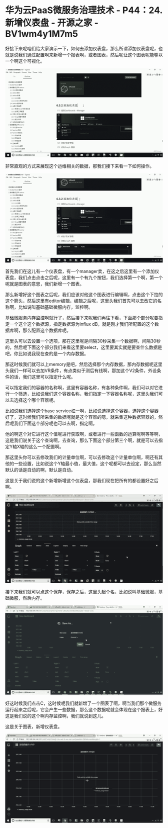 # 华为云PaaS微服务治理技术 - P44：24.新增仪表盘 - 开源之家 - BV1wm4y1M7m5

好接下来呢咱们给大家演示一下，如何去添加仪表盘，那么所谓添加仪表盘呢，也就是说我们通过配置啊来新增一个报表啊，或者图表，然后呢让这个图表呢能够以一个啊这个可视化。



![](img/b01fcefd53fcf5379af9c876324c812a_1.png)

非常直观的方式来展现这个运维相关的数据，那我们接下来看一下如何操作。

![](img/b01fcefd53fcf5379af9c876324c812a_3.png)

首先我们在这儿有一个仪表盘，有一个manager卖，在这之后这里有一个添加仪表盘，我们点击点击之后呢，这里有一个有九个按钮，我们选择第一个啊，第一个呢就是图表的意思，我们新增一个图表。

那么新增好这个图表之后呢，我们应该对他这个图表进行编辑啊，点击这个下拉的这个箭头，然后这里有editor编辑，编辑之后呢，这里头我们首先可以去改它的名称啊，比如说叫基础基础微服内存，监控啊。

基础微服务内存监控啊就行了，然后接下来呢我们再往下看，下面那个部分呢要指定一个这个这个数据源，指定数据源为influx dB，就是刚才我们所配置的这个数据库啊，那么配置这个数据库呢。

这里头可以去设置一个选项，那在这里呢是间隔30秒采集一个数据啊，间隔30秒的，然后呢下面这个部分我们来看这里要select，这里要其实就是要查什么数据是吧，你比如说我现在查的是一个内存数据。

那这时候我们就可以上memory是吧，然后选择那个内存数据，那内存数据呢这里头我们一样可以去加VR条件，有点类似于测后有线啊，那加这个V2条件，外设条件的话，我们这里可以指定什么呢。

可以指定我们的容器的名称啊，这里有容器名称，有各种条件啊，我们可以对它进行一个筛选，比如说我们这个容器名称，我们指定一下容器名称呢，这里头我们可以去选择这个哪个容器呢。

比如说我们选择这个base service杠一啊，比如说选择这个容器，选择这个容器好了，这时候我们所采集的数据呢就是这个容器的嗯，就采集这种数据容器的，然后呢我们下面这个部分呢也可以去啊，指定啊。

他的啊这个对它进行这个值呢进行获取啊，或者进行一些函数的运算呢啊等等啊，这是我们说关于这个查询啊，去查询，那么下面这个部分第三个啊，就是可以去指定Y轴X轴的这么一个配置啊。

那这里头你可以去修改我们的计量单位啊，可以去修改这个计量单位啊，啊还有其他的一些设置，比如说这个Y轴最小值，最大值，这个呢都可以去设定，那么当然默认的话是自动的啊，默认是自动。

这是关于我们说的这个新增新增这个仪表盘，那我们现在把所有的都设置好之后啊。

![](img/b01fcefd53fcf5379af9c876324c812a_5.png)

接下来我们就可以点这个保存，保存之后，这里头起个名，比如说叫基础微服，基础微服，然后内存。

![](img/b01fcefd53fcf5379af9c876324c812a_7.png)

好这时候我们点击C，这时候呢我们就新增了一个图表了啊，啊当我们那个微服务运行起来之后呢，它会产生一些数据，那么这个数据呢就会体现在这个报表上，好这是我们说的这个啊内存监控啊，我们就说到这儿。

这是关于图表，新增仪表盘。

![](img/b01fcefd53fcf5379af9c876324c812a_9.png)